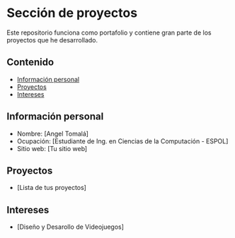 # Sección de proyectos
Este repositorio funciona como portafolio y contiene gran parte de los proyectos
que he desarrollado.

## Contenido
* [Información personal](#información-personal)
* [Proyectos](#proyectos)
* [Intereses](#intereses)
  
## Información personal
* Nombre: [Angel Tomalá]
* Ocupación: [Estudiante de Ing. en Ciencias de la Computación - ESPOL]
* Sitio web: [Tu sitio web]
  
## Proyectos
* [Lista de tus proyectos]
  
## Intereses
* [Diseño y Desarollo de Videojuegos]
